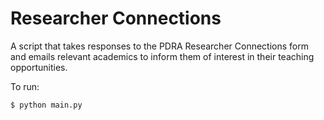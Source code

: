 # Researcher Connections

A script that takes responses to the PDRA Researcher Connections form and emails relevant academics to inform them of interest in their teaching opportunities.

To run:

```bash
$ python main.py
```
